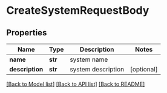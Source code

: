 # CreateSystemRequestBody

## Properties
Name | Type | Description | Notes
------------ | ------------- | ------------- | -------------
**name** | **str** | system name | 
**description** | **str** | system description | [optional] 

[[Back to Model list]](../README.md#documentation-for-models) [[Back to API list]](../README.md#documentation-for-api-endpoints) [[Back to README]](../README.md)

